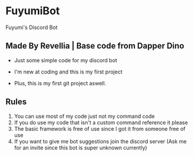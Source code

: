 # FuyumiBot
Fuyumi's Discord Bot

Made By Revellia | Base code from Dapper Dino
-----------------------------------------------------------------------------

* Just some simple code for my discord bot

* I'm new at coding and this is my first project

* Plus, this is my first git project aswell.

Rules
-----------------------------------------------------------------------------

1. You can use most of my code just not my command code
2. If you do use my code that isn't a custom command reference it please
3. The basic framework is free of use since I got it from someone free of use
4. If you want to give me bot suggestions join the discord server (Ask me for an invite since this bot is super unknown currently)
